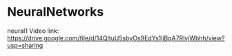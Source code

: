 # NeuralNetworks
neural1
Video link: https://drive.google.com/file/d/14QltuU5sbyOs9EdYs1ljBqA7RlvjWbhh/view?usp=sharing

